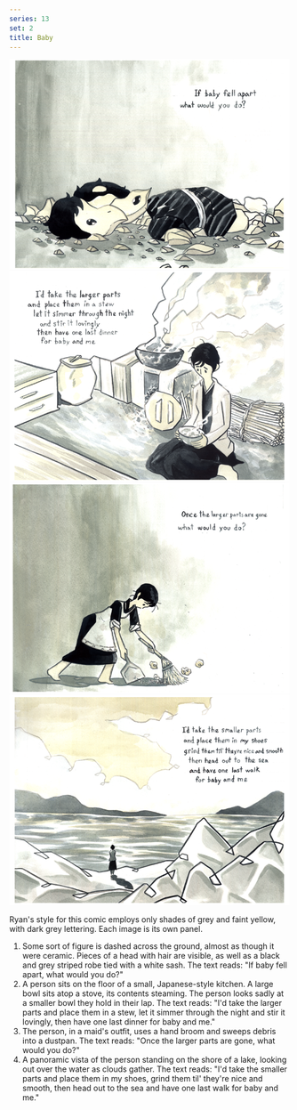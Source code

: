 ```yaml
---
series: 13
set: 2
title: Baby
---
```


![](../../../../assets/verse-and-stuff/part-2/baby1.png)
![](../../../../assets/verse-and-stuff/part-2/baby2.png)
![](../../../../assets/verse-and-stuff/part-2/baby3.png)
![](../../../../assets/verse-and-stuff/part-2/baby4.png)

Ryan's style for this comic employs only shades of grey and faint yellow, with dark grey lettering. Each image is its own panel.

1. Some sort of figure is dashed across the ground, almost as though it were ceramic. Pieces of a head with hair are visible, as well as a black and grey striped robe tied with a white sash. The text reads: "If baby fell apart, what would you do?"
2. A person sits on the floor of a small, Japanese-style kitchen. A large bowl sits atop a stove, its contents steaming. The person looks sadly at a smaller bowl they hold in their lap. The text reads: "I'd take the larger parts and place them in a stew, let it simmer through the night and stir it lovingly, then have one last dinner for baby and me."
3. The person, in a maid's outfit, uses a hand broom and sweeps debris into a dustpan. The text reads: "Once the larger parts are gone, what would you do?"
4. A panoramic vista of the person standing on the shore of a lake, looking out over the water as clouds gather. The text reads: "I'd take the smaller parts and place them in my shoes, grind them til' they're nice and smooth, then head out to the sea and have one last walk for baby and me."
